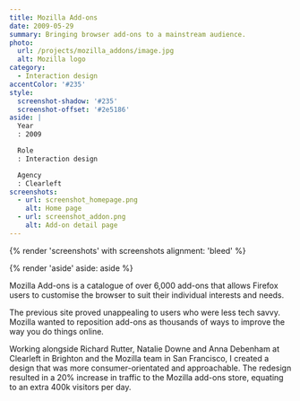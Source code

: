```yaml
---
title: Mozilla Add-ons
date: 2009-05-29
summary: Bringing browser add-ons to a mainstream audience.
photo:
  url: /projects/mozilla_addons/image.jpg
  alt: Mozilla logo
category:
  - Interaction design
accentColor: '#235'
style:
  screenshot-shadow: '#235'
  screenshot-offset: '#2e5186'
aside: |
  Year
  : 2009

  Role
  : Interaction design

  Agency
  : Clearleft
screenshots:
  - url: screenshot_homepage.png
    alt: Home page
  - url: screenshot_addon.png
    alt: Add-on detail page
---
```

{% render 'screenshots' with screenshots
  alignment: 'bleed'
%}

{% render 'aside'
  aside: aside
%}

Mozilla Add-ons is a catalogue of over 6,000 add-ons that allows Firefox users to customise the browser to suit their individual interests and needs.

The previous site proved unappealing to users who were less tech savvy. Mozilla wanted to reposition add-ons as thousands of ways to improve the way you do things online.

Working alongside Richard Rutter, Natalie Downe and Anna Debenham at Clearleft in Brighton and the Mozilla team in San Francisco, I created a design that was more consumer-orientated and approachable.	The redesign resulted in a 20% increase in traffic to the Mozilla add-ons store, equating to an extra 400k visitors per day.

